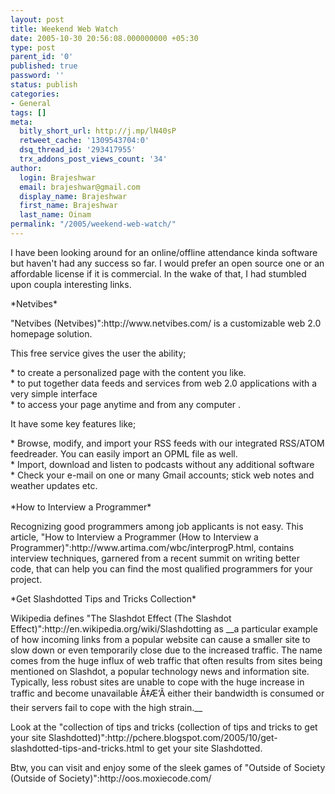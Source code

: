 ```yaml
---
layout: post
title: Weekend Web Watch
date: 2005-10-30 20:56:08.000000000 +05:30
type: post
parent_id: '0'
published: true
password: ''
status: publish
categories:
- General
tags: []
meta:
  bitly_short_url: http://j.mp/lN40sP
  retweet_cache: '1309543704:0'
  dsq_thread_id: '293417955'
  trx_addons_post_views_count: '34'
author:
  login: Brajeshwar
  email: brajeshwar@gmail.com
  display_name: Brajeshwar
  first_name: Brajeshwar
  last_name: Oinam
permalink: "/2005/weekend-web-watch/"
---
```

<p>I have been looking around for an online/offline attendance kinda software but haven't had any success so far. I would prefer an open source one or an affordable license if it is commercial. In the wake of that, I had stumbled upon coupla interesting links.</p>
<p>*Netvibes*</p>
<p>"Netvibes (Netvibes)":http://www.netvibes.com/ is a customizable web 2.0 homepage solution.</p>
<p>This free service gives the user the ability;</p>
<p>* to create a personalized page with the content you like.<br />
* to put together data feeds and services from web 2.0 applications with a very simple interface<br />
* to access your page anytime and from any computer .</p>
<p>It have some key features like;</p>
<p>* Browse, modify, and import your RSS feeds with our integrated RSS/ATOM feedreader. You can easily import an OPML file as well.<br />
* Import, download and listen to podcasts without any additional software<br />
* Check your e-mail on one or many Gmail accounts; stick web notes and weather updates etc.<br />
<!--more--><br />
*How to Interview a Programmer*</p>
<p>Recognizing good programmers among job applicants is not easy. This article, "How to Interview a Programmer (How to Interview a Programmer)":http://www.artima.com/wbc/interprogP.html, contains interview techniques, garnered from a recent summit on writing better code, that can help you can find the most qualified programmers for your project.</p>
<p>*Get Slashdotted Tips and Tricks Collection*</p>
<p>Wikipedia defines "The Slashdot Effect (The Slashdot Effect)":http://en.wikipedia.org/wiki/Slashdotting as __a particular example of how incoming links from a popular website can cause a smaller site to slow down or even temporarily close due to the increased traffic. The name comes from the huge influx of web traffic that often results from sites being mentioned on Slashdot, a popular technology news and information site. Typically, less robust sites are unable to cope with the huge increase in traffic and become unavailable Ã‡Æ’Ã either their bandwidth is consumed or their servers fail to cope with the high strain.__</p>
<p>Look at the "collection of tips and tricks (collection of tips and tricks to get your site Slashdotted)":http://pchere.blogspot.com/2005/10/get-slashdotted-tips-and-tricks.html to get your site Slashdotted.</p>
<p>Btw, you can visit and enjoy some of the sleek games of "Outside of Society (Outside of Society)":http://oos.moxiecode.com/</p>
